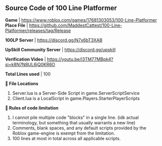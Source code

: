 ## Source Code of 100 Line Platformer

**Game** | https://www.roblox.com/games/17681303053/100-Line-Platformer
**Place File** | https://github.com/MaddestCattest/100-Line-Platformer/releases/tag/Release

**100LP Server** | https://discord.gg/N7x6bT3XAB

**UpSkill Community Server** | https://discord.gg/upskill

**Verification Video** | https://youtu.be/I3TM77MBpk4?si=k8N7N8UL6jQ0KR6O

**Total Lines used** | 100

**📁 File Locations**
1. Server.lua is a Server-Side Script in game.ServerScriptService
2. Client.lua is a LocalScript in game.Players.StarterPlayerScripts

**📜 Rules of code limitation**
1. I cannot pile multiple code "blocks" in a single line. (idk actual terminology, but something that usually warrants a new line)
2. Comments, blank spaces, and any default scripts provided by the Roblox game-engine is exempt from the limitation.
3. 100 lines at most in total across all applicable scripts.
